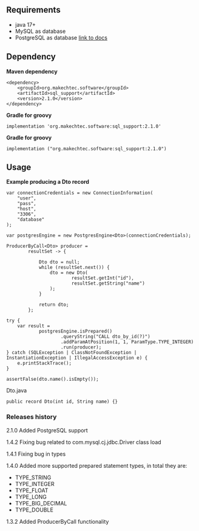 ## Requirements ##

- java 17+
- MySQL as database
- PostgreSQL as database [link to docs](/docs/postgres.md)

## Dependency ##

__Maven dependency__

    <dependency>
        <groupId>org.makechtec.software</groupId>
        <artifactId>sql_support</artifactId>
        <version>2.1.0</version>
    </dependency>

__Gradle for groovy__

    implementation 'org.makechtec.software:sql_support:2.1.0'

__Gradle for groovy__

    implementation ("org.makechtec.software:sql_support:2.1.0")

## Usage ##

__Example producing a Dto record__

    var connectionCredentials = new ConnectionInformation(
        "user",
        "pass",
        "host",
        "3306",
        "database"
    );

    var postgresEngine = new PostgresEngine<Dto>(connectionCredentials);

    ProducerByCall<Dto> producer =
            resultSet -> {

                Dto dto = null;
                while (resultSet.next()) {
                    dto = new Dto(
                            resultSet.getInt("id"),
                            resultSet.getString("name")
                    );
                }

                return dto;
            };

    try {
        var result =
                postgresEngine.isPrepared()
                        .queryString("CALL dto_by_id(?)")
                        .addParamAtPosition(1, 1, ParamType.TYPE_INTEGER)
                        .run(producer);
    } catch (SQLException | ClassNotFoundException | InstantiationException | IllegalAccessException e) {
        e.printStackTrace();
    }

    assertFalse(dto.name().isEmpty());

Dto.java

    public record Dto(int id, String name) {}

### Releases history ###

2.1.0 Added PostgreSQL support 

1.4.2 Fixing bug related to com.mysql.cj.jdbc.Driver class load

1.4.1 Fixing bug in types

1.4.0 Added more supported prepared statement types, in total they are:

- TYPE_STRING
- TYPE_INTEGER
- TYPE_FLOAT
- TYPE_LONG
- TYPE_BIG_DECIMAL
- TYPE_DOUBLE

1.3.2 Added ProducerByCall functionality